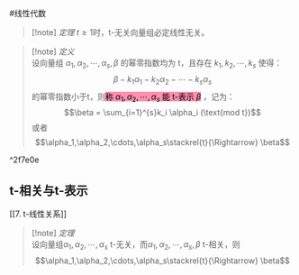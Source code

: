 #线性代数 
>[!note] *定理* 
> $t\ge 1$时，t-无关向量组必定线性无关。

>[!note] *定义*  
>设向量组  $\alpha_1,\alpha_2,\cdots,\alpha_s,\beta$  的幂零指数均为 t，且存在 $k_1,k_2,\cdots,k_s$ 使得：
$$\beta-k_1\alpha_1-k_2\alpha_2-\cdots-k_s\alpha_s$$
的幂零指数小于t，则<mark style="background: #FF5582A6;">称 $\alpha_1,\alpha_2,\cdots,\alpha_s$ 能 t-表示 $\beta$</mark> ，记为：
$$\beta = \sum_{i=1}^{s}k_i \alpha_i (\text{mod t})$$
或者
$$\alpha_1,\alpha_2,\cdots,\alpha_s\stackrel{t}{\Rightarrow} \beta$$

^2f7e0e



##  t-相关与t-表示

[[7. t-线性关系]]

>[!note] *定理*  
>设向量组$\alpha_1,\alpha_2,\cdots,\alpha_s$ t-无关，而$\alpha_1,\alpha_2,\cdots,\alpha_s,\beta$ t-相关，则
$$\alpha_1,\alpha_2,\cdots,\alpha_s\stackrel{t}{\Rightarrow} \beta$$
